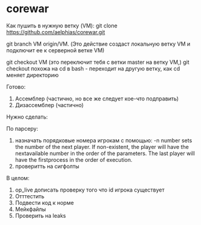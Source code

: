 # corewar

Как пушить в нужную ветку (VM):
git clone https://github.com/aelphias/corewar.git


git branch VM origin/VM. (Это действие создаст локальную ветку VM  и подключит ее к серверной ветке VM)


git checkout VM (это переключит тебя с ветки master на ветку VM,)
git checkout похожа на  cd в bash - переходит на другую ветку, как cd меняет директорию


Готово:
1. Ассемблер (частично, но все же следует кое-что подправить)
2. Дизассемблер (частично)

Нужно сделать:

По парсеру:
1. назначать порядковые номера игрокам с помощью:
-n number sets the number of the next player. If non-existent, the player will have the nextavailable number in the order of the parameters. The last player will have the firstprocess in the order of execution.
2. проверитть на сигфолты

 В целом:
1. op_live дописать проверку того что id игрока существует
2. Отттестить
3. Подвести код к норме
4. Мейкфайлы
5. Проверить на leaks
